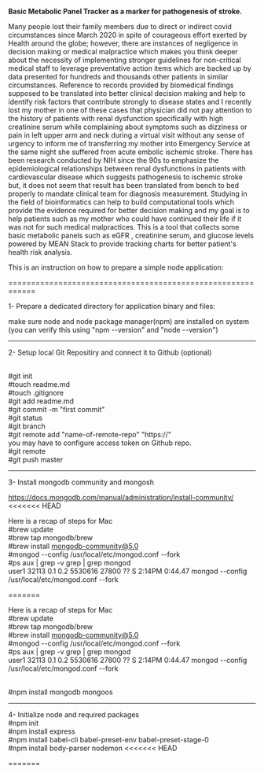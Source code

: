 **Basic Metabolic Panel Tracker as a marker for pathogenesis of stroke.**

Many people lost their family members due to direct or indirect covid circumstances since March 2020 in spite of courageous effort exerted by Health around the globe; however, there are instances of negligence in decision making or medical malpractice which makes you think deeper about the necessity of implementing stronger guidelines for non-critical medical staff to leverage preventative action items which are backed up by data presented for hundreds and thousands other patients in similar circumstances.  Reference to records provided by biomedical findings supposed to be translated into better clinical decision making and help to identify risk factors that contribute strongly to disease states and I recently lost my mother in one of these cases that physician did not pay attention to the history of patients with renal dysfunction specifically with high creatinine serum while complaining about symptoms such as dizziness or pain in left upper arm and neck during a virtual visit without any sense of urgency to inform me of transferring my mother into Emergency Service at the same night she suffered from acute embolic ischemic stroke.
There has been research conducted by NIH since the 90s to emphasize the epidemiological relationships between renal dysfunctions in patients with cardiovascular disease which suggests pathogenesis to ischemic stroke but, it does not seem that result has been translated from bench to bed properly to mandate clinical team for diagnosis measurement. Studying in the field of bioinformatics can help to build computational tools which provide the evidence required for better decision making and my goal is to help patients such as my mother who could have continued their life if it was not for such medical malpractices. 
This is a tool that collects some basic metabolic panels such as eGFR , creatinine serum, and glucose levels powered by MEAN Stack to provide tracking charts for better patient's health risk analysis.

This is an instruction on how to prepare a simple node application: 

============================================================

1- Prepare a dedicated directory for application binary and files:

make sure node and node package manager(npm) are installed on system (you can verify this using "npm --version" and "node --version")

----------------------------------------------
2- Setup local Git Repositiry and connect it to Github (optional)

<br/>#git init
<br/>#touch readme.md
<br/>#touch .gitignore
<br/>#git add readme.md
<br/>#git commit -m "first commit"
<br/>#git status
<br/>#git branch
<br/>#git remote add "name-of-remote-repo" "https://<link-to-github-repositry>"
  <br/>you may have to configure access token on Github repo.
<br/>#git remote
<br/>#git push <name-of-remote-repo> master

-------------------------------------------------------
3- Install mongodb community and mongosh
  
https://docs.mongodb.com/manual/administration/install-community/
<<<<<<< HEAD

Here is a recap of steps for Mac
<br/>#brew update
<br/>#brew tap mongodb/brew
<br/>#brew install mongodb-community@5.0
<br/>#mongod --config /usr/local/etc/mongod.conf --fork
<br/>#ps aux | grep -v grep | grep mongod
<br/>user1           32113   0.1  0.2  5530616  27800   ??  S     2:14PM   0:44.47 mongod --config /usr/local/etc/mongod.conf --fork

=======

Here is a recap of steps for Mac
<br/>#brew update
<br/>#brew tap mongodb/brew
<br/>#brew install mongodb-community@5.0
<br/>#mongod --config /usr/local/etc/mongod.conf --fork
<br/>#ps aux | grep -v grep | grep mongod
<br/>user1           32113   0.1  0.2  5530616  27800   ??  S     2:14PM   0:44.47 mongod --config /usr/local/etc/mongod.conf --fork

<br/>#npm install mongodb mongoos

-------------------------------
4- Initialize node and required packages
<br/>#npm init
<br/>#npm install express
<br/>#npm install babel-cli babel-preset-env babel-preset-stage-0
<br/>#npm install body-parser nodemon
<<<<<<< HEAD

=======

